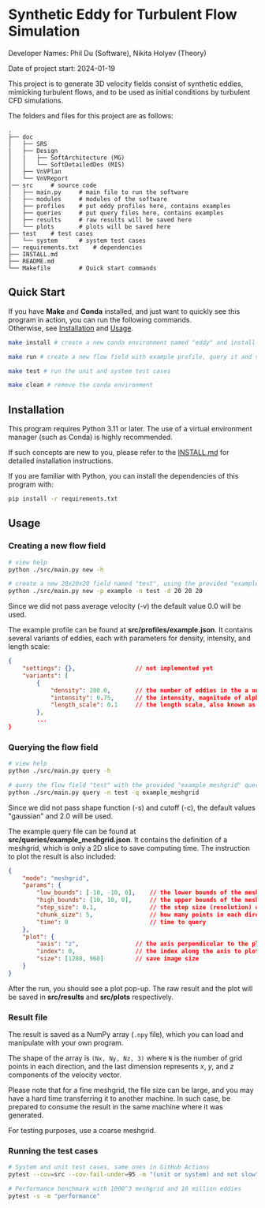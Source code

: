 # Synthetic Eddy for Turbulent Flow Simulation

Developer Names: Phil Du (Software), Nikita Holyev (Theory)

Date of project start: 2024-01-19

This project is to generate 3D velocity fields consist of synthetic eddies, mimicking turbulent flows, and to be used as initial conditions by turbulent CFD simulations.

The folders and files for this project are as follows:

```
.
├── doc                   
│   ├── SRS        
|   ├── Design
│   |   ├── SoftArchitecture (MG)
│   │   └── SoftDetailedDes (MIS)                 
│   ├── VnVPlan 
│   └── VnVReport                
│── src     # source code         
│   ├── main.py     # main file to run the software          
|   ├── modules     # modules of the software
│   ├── profiles    # put eddy profiles here, contains examples
│   ├── queries     # put query files here, contains examples
│   ├── results     # raw results will be saved here
│   └── plots       # plots will be saved here
├── test    # test cases
│   └── system      # system test cases
│── requirements.txt    # dependencies
├── INSTALL.md
├── README.md
└── Makefile        # Quick start commands
```

## Quick Start
If you have **Make** and **Conda** installed, and just want to quickly see this program in action, you can run the following commands.  
Otherwise, see [Installation](#installation) and [Usage](#usage).
```bash
make install # create a new conda environment named "eddy" and install dependencies

make run # create a new flow field with example profile, query it and see a plot

make test # run the unit and system test cases

make clean # remove the conda environment
```


## Installation
This program requires Python 3.11 or later. The use of a virtual environment manager (such as Conda) is highly recommended. 

If such concepts are new to you, please refer to the [INSTALL.md](INSTALL.md) for detailed installation instructions.

If you are familiar with Python, you can install the dependencies of this program with:
```bash
pip install -r requirements.txt
```


## Usage
### Creating a new flow field
```bash
# view help
python ./src/main.py new -h
```
```bash
# create a new 20x20x20 field named "test", using the provided "example" eddy profile
python ./src/main.py new -p example -n test -d 20 20 20
```
Since we did not pass average velocity (-v) the default value 0.0 will be used.

The example profile can be found at **src/profiles/example.json**. It contains several variants of eddies, each with parameters for density, intensity, and length scale:
```json
{
    "settings": {},                 // not implemented yet
    "variants": [
        {
            "density": 200.0,       // the number of eddies in the a unit volume
            "intensity": 0.75,      // the intensity, magnitude of alpha (see SRS)
            "length_scale": 0.1     // the length scale, also known as sigma (see SRS)
        },
        ...
}
```

### Querying the flow field
```bash
# view help
python ./src/main.py query -h
```
```bash
# query the flow field "test" with the provided "example_meshgrid" query file
python ./src/main.py query -n test -q example_meshgrid
```
Since we did not pass shape function (-s) and cutoff (-c), the default values "gaussian" and 2.0 will be used.

The example query file can be found at **src/queries/example_meshgrid.json**. It contains the definition of a meshgrid, which is only a 2D slice to save computing time. The instruction to plot the result is also included:
```json
{
    "mode": "meshgrid",
    "params": {
        "low_bounds": [-10, -10, 0],    // the lower bounds of the meshgrid, both z = 0 for 2D
        "high_bounds": [10, 10, 0],     // the upper bounds of the meshgrid, both z = 0 for 2D
        "step_size": 0.1,               // the step size (resolution) of the meshgrid
        "chunk_size": 5,                // how many points in each direction in a chunk
        "time": 0                       // time to query
    },
    "plot": {
        "axis": "z",                // the axis perpendicular to the plot cross-section
        "index": 0,                 // the index along the axis to plot the cross-section
        "size": [1280, 960]         // save image size
    }
} 
```

After the run, you should see a plot pop-up. The raw result and the plot will be saved in **src/results** and **src/plots** respectively.

### Result file
The result is saved as a NumPy array (`.npy` file), which you can load and manipulate with your own program.

The shape of the array is `(Nx, Ny, Nz, 3)` where `N` is the number of grid points in each direction, and the last dimension represents $x$, $y$, and $z$ components of the velocity vector.

Please note that for a fine meshgrid, the file size can be large, and you may have a hard time transferring it to another machine. In such case, be prepared to consume the result in the same machine where it was generated.

For testing purposes, use a coarse meshgrid.

### Running the test cases
```bash
# System and unit test cases, same ones in GitHub Actions
pytest --cov=src --cov-fail-under=95 -m "(unit or system) and not slow"
```
```bash
# Performance benchmark with 1000^3 meshgrid and 10 million eddies
pytest -s -m "performance"
```
